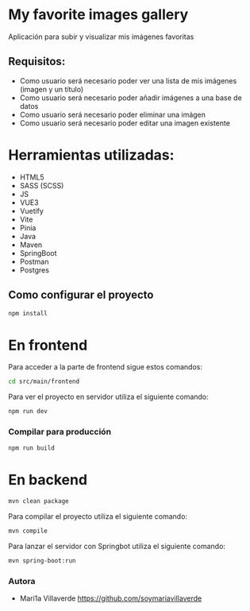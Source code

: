 # My favorite images gallery

Aplicación para subir y visualizar mis imágenes favoritas


## Requisitos:
- Como usuario será necesario poder ver una lista de mis imágenes (imagen y un título)
- Como usuario será necesario poder añadir imágenes a una base de datos
- Como usuario será necesario poder eliminar una imágen
- Como usuario será necesario poder editar una imagen existente

# Herramientas utilizadas:
- HTML5
- SASS (SCSS)
- JS
- VUE3
- Vuetify
- Vite
- Pinia
- Java
- Maven
- SpringBoot
- Postman
- Postgres



## Como configurar el proyecto

```sh
npm install
```

# En frontend

Para acceder a la parte de frontend sigue estos comandos:

```sh
cd src/main/frontend
```

Para ver el proyecto en servidor utiliza el siguiente comando:

```sh
npm run dev
```

### Compilar para producción

```sh
npm run build
```

# En backend

  ```sh
mvn clean package
```
Para compilar el proyecto utiliza el siguiente comando:

```sh
mvn compile
```

Para lanzar el servidor con Springbot utiliza el siguiente comando:

```sh
mvn spring-boot:run
```

 ### Autora
- Mari1a Villaverde https://github.com/soymariavillaverde

